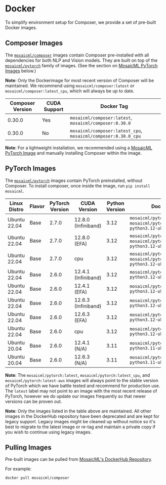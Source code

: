 # Docker

To simplify environment setup for Composer, we provide a set of pre-built Docker images.

## Composer Images

The [`mosaicml/composer`](https://hub.docker.com/r/mosaicml/composer) images contain Composer pre-installed with
all dependencies for both NLP and Vision models. They are built on top of the
[`mosaicml/pytorch`](https://hub.docker.com/r/mosaicml/pytorch) family of images.
(See the section on [MosaicML PyTorch Images](#pytorch-images) below.)

**Note**: Only the Dockerimage for most recent version of Composer will be maintained. We recommend using
`mosaicml/composer:latest` or `mosaicml/composer:latest_cpu`, which will always be up to date.

<!-- BEGIN_COMPOSER_BUILD_MATRIX -->
| Composer Version   | CUDA Support   | Docker Tag                                                     |
|--------------------|----------------|----------------------------------------------------------------|
| 0.30.0             | Yes            | `mosaicml/composer:latest`, `mosaicml/composer:0.30.0`         |
| 0.30.0             | No             | `mosaicml/composer:latest_cpu`, `mosaicml/composer:0.30.0_cpu` |
<!-- END_COMPOSER_BUILD_MATRIX -->

**Note**: For a lightweight installation, we recommended using a [MosaicML PyTorch Image](#pytorch-images) and manually
installing Composer within the image.

## PyTorch Images

The [`mosaicml/pytorch`](https://hub.docker.com/r/mosaicml/pytorch) images contain PyTorch preinstalled, without Composer.
To install composer, once inside the image, run `pip install mosaicml`.

<!-- BEGIN_PYTORCH_BUILD_MATRIX -->
| Linux Distro   | Flavor   | PyTorch Version   | CUDA Version        | Python Version   | Docker Tags                                                                              |
|----------------|----------|-------------------|---------------------|------------------|------------------------------------------------------------------------------------------|
| Ubuntu 22.04   | Base     | 2.7.0             | 12.8.0 (Infiniband) | 3.12             | `mosaicml/pytorch:latest`, `mosaicml/pytorch:2.7.0_cu128-python3.12-ubuntu22.04`         |
| Ubuntu 22.04   | Base     | 2.7.0             | 12.8.0 (EFA)        | 3.12             | `mosaicml/pytorch:latest-aws`, `mosaicml/pytorch:2.7.0_cu128-python3.12-ubuntu22.04-aws` |
| Ubuntu 22.04   | Base     | 2.7.0             | cpu                 | 3.12             | `mosaicml/pytorch:latest_cpu`, `mosaicml/pytorch:2.7.0_cpu-python3.12-ubuntu22.04`       |
| Ubuntu 22.04   | Base     | 2.6.0             | 12.4.1 (Infiniband) | 3.12             | `mosaicml/pytorch:2.6.0_cu124-python3.12-ubuntu22.04`                                    |
| Ubuntu 22.04   | Base     | 2.6.0             | 12.4.1 (EFA)        | 3.12             | `mosaicml/pytorch:2.6.0_cu124-python3.12-ubuntu22.04-aws`                                |
| Ubuntu 22.04   | Base     | 2.6.0             | 12.6.3 (Infiniband) | 3.12             | `mosaicml/pytorch:2.6.0_cu126-python3.12-ubuntu22.04`                                    |
| Ubuntu 22.04   | Base     | 2.6.0             | 12.6.3 (EFA)        | 3.12             | `mosaicml/pytorch:2.6.0_cu126-python3.12-ubuntu22.04-aws`                                |
| Ubuntu 22.04   | Base     | 2.6.0             | cpu                 | 3.12             | `mosaicml/pytorch:2.6.0_cpu-python3.12-ubuntu22.04`                                      |
| Ubuntu 20.04   | Base     | 2.6.0             | 12.4.1 (N/A)        | 3.11             | `mosaicml/pytorch:2.6.0_cu124-python3.11-ubuntu20.04`                                    |
| Ubuntu 20.04   | Base     | 2.6.0             | 12.6.3 (N/A)        | 3.11             | `mosaicml/pytorch:2.6.0_cu126-python3.11-ubuntu20.04`                                    |
<!-- END_PYTORCH_BUILD_MATRIX -->

**Note**: The `mosaicml/pytorch:latest`, `mosaicml/pytorch:latest_cpu`, and `mosaicml/pytorch:latest-aws`
images will always point to the stable version of PyTorch which we have battle tested and recommend for production use.  The `latest` label
may not point to an image with the most recent release of PyTorch, however we do update our images frequently so that newer versions can
be proven out.

**Note**: Only the images listed in the table above are maintained.  All other images in the DockerHub repository have been deprecated
and are kept for legacy support.  Legacy images might be cleaned up without notice so it's best to migrate to the latest image or re-tag and maintain
a private copy if you wish to continue using legacy images.

## Pulling Images

Pre-built images can be pulled from [MosaicML's DockerHub Repository](https://hub.docker.com/u/mosaicml).

For example:

<!--pytest.mark.skip-->
```bash
docker pull mosaicml/composer
```
